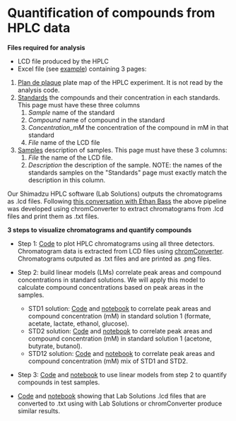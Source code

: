 # Quantification of compounds from HPLC data


**Files required for analysis** 
* LCD file produced by the HPLC
* Excel file (see [example](Data/information_HPLC_DATE.xlsx)) containing 3 pages:
1. <ins>Plan de plaque</ins> plate map of the HPLC experiment. It is not read by the analysis code.
2. <ins>Standards</ins> the compounds and their concentration in each standards. This page must have these three columns
    1. *Sample* name of the standard
    2. *Compound* name of compound in the standard
    3. *Concentration_mM* the concentration of the compound in mM in that standard
    4. *File* name of the LCD file
3. <ins>Samples</ins> description of samples. This page must have these 3 columns:
    1. *File* the name of the LCD file.
    2. *Description* the description of the sample. NOTE: the names of the standards samples on the "Standards" page must exactly match the description in this column.
            
Our Shimadzu HPLC software (Lab Solutions) outputs the chromatograms as .lcd files. Following [this conversation with Ethan Bass](https://github.com/ethanbass/chromConverter/issues/29#issuecomment-2313702224) the above pipeline was developed using chromConverter to extract chromatograms from .lcd files and print them as .txt files.

**3 steps to visualize chromatograms and quantify compounds**

-   Step 1: [Code](/Code/01_chromatograms_Test.qmd) to plot HPLC chromatograms using all three detectors. Chromatogram data is extracted from LCD files using [chromConverter](https://cran.rstudio.com/web/packages/chromConverter/index.html). Chromatograms outputed as .txt files and are printed as .png files.
-   Step 2: build linear models (LMs) correlate peak areas and compound concentrations in standard solutions. We will apply this model to calculate compound concentrations based on peak areas in the samples.
    -   STD1 solution: [Code](https://github.com/actolonen/Analysis_Lab/blob/main/Metabolites/HPLC/Code/02_standards_STD1_Test.qmd) and [notebook](https://github.com/actolonen/Analysis_Lab/blob/main/Metabolites/HPLC/Code/02_standards_STD1_Test.html) to correlate peak areas and compound concentration (mM) in standard solution 1 (formate, acetate, lactate, ethanol, glucose).
    -   STD2 solution: [Code](https://github.com/actolonen/Analysis_Lab/blob/main/Metabolites/HPLC/Code/02_standards_STD2_Test.qmd) and [notebook](https://github.com/actolonen/Analysis_Lab/blob/main/Metabolites/HPLC/Code/02_standards_STD2_Test.html) to correlate peak areas and compound concentration (mM) in standard solution 1 (acetone, butyrate, butanol).
    -   STD12 solution: [Code](https://github.com/actolonen/Analysis_Lab/blob/main/Metabolites/HPLC/Code/02_standards_STD1-2_Test.qmd) and [notebook](https://github.com/actolonen/Analysis_Lab/blob/main/Metabolites/HPLC/Code/02_standards_STD1-2_Test.htm) to correlate peak areas and compound concentration (mM) mix of STD1 and STD2.
-   Step 3: [Code](https://github.com/actolonen/Analysis_Lab/blob/main/Metabolites/HPLC/Code/03_quantifyCompounds_Test.qmd) and [notebook](https://github.com/actolonen/Analysis_Lab/blob/main/Metabolites/HPLC/Code/03_quantifyCompounds_Test.html) to use linear models from step 2 to quantify compounds in test samples.



-   [Code](https://github.com/actolonen/Analysis_Lab/blob/main/Metabolites/HPLC/Code/ChromConverter-LabSolutions/2024.08_standards_chromConverter-LabSolutions.QMD) and [notebook](https://github.com/actolonen/Analysis_Lab/blob/main/Metabolites/HPLC/Code/ChromConverter-LabSolutions/2024.08_standards_chromConverter-LabSolutions.html) showing that Lab Solutions .lcd files that are converted to .txt using with Lab Solutions or chromConverter produce similar results.
